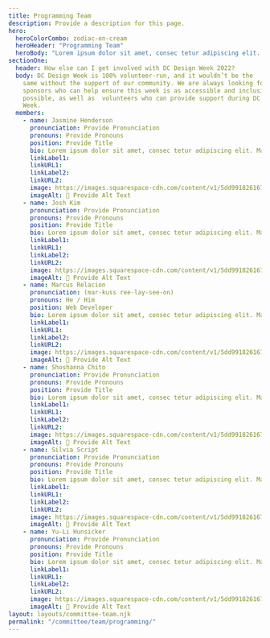 ```yaml
---
title: Programming Team
description: Provide a description for this page.
hero:
  heroColorCombo: zodiac-on-cream
  heroHeader: "Programming Team"
  heroBody: "Lorem ipsum dolor sit amet, consec tetur adipiscing elit. Vivamus et quam finibus, auctor arcu eu, consectetur erat. Mauris vitae arcu quis nunc varius."
sectionOne:
  header: How else can I get involved with DC Design Week 2022?
  body: DC Design Week is 100% volunteer-run, and it wouldn’t be the
    same without the support of our community. We are always looking for
    sponsors who can help ensure this week is as accessible and inclusive as
    possible, as well as  volunteers who can provide support during DC Design
    Week.
  members:
    - name: Jasmine Henderson
      pronunciation: Provide Pronunciation
      pronouns: Provide Pronouns
      position: Provide Title
      bio: Lorem ipsum dolor sit amet, consec tetur adipiscing elit. Mauris egestas nisi eu orci fringilla mattis eres no.
      linkLabel1:
      linkURL1:
      linkLabel2:
      linkURL2:
      image: https://images.squarespace-cdn.com/content/v1/5dd9918261672b4797dfe20b/1574723753614-TEDHKIR93OAAAV9JKR60/black-cat-loop-02.gif?format=2500w
      imageAlt: 🛑 Provide Alt Text
    - name: Josh Kim
      pronunciation: Provide Pronunciation
      pronouns: Provide Pronouns
      position: Provide Title
      bio: Lorem ipsum dolor sit amet, consec tetur adipiscing elit. Mauris egestas nisi eu orci fringilla mattis eres no.
      linkLabel1:
      linkURL1:
      linkLabel2:
      linkURL2:
      image: https://images.squarespace-cdn.com/content/v1/5dd9918261672b4797dfe20b/1574723753614-TEDHKIR93OAAAV9JKR60/black-cat-loop-02.gif?format=2500w
      imageAlt: 🛑 Provide Alt Text
    - name: Marcus Relacion
      pronunciation: (mar-kuss ree-lay-see-on)
      pronouns: He / Him
      position: Web Developer
      bio: Lorem ipsum dolor sit amet, consec tetur adipiscing elit. Mauris egestas nisi eu orci fringilla mattis eres no.
      linkLabel1:
      linkURL1:
      linkLabel2:
      linkURL2:
      image: https://images.squarespace-cdn.com/content/v1/5dd9918261672b4797dfe20b/1574723753614-TEDHKIR93OAAAV9JKR60/black-cat-loop-02.gif?format=2500w
      imageAlt: 🛑 Provide Alt Text
    - name: Shoshanna Chito
      pronunciation: Provide Pronunciation
      pronouns: Provide Pronouns
      position: Provide Title
      bio: Lorem ipsum dolor sit amet, consec tetur adipiscing elit. Mauris egestas nisi eu orci fringilla mattis eres no.
      linkLabel1:
      linkURL1:
      linkLabel2:
      linkURL2:
      image: https://images.squarespace-cdn.com/content/v1/5dd9918261672b4797dfe20b/1574723753614-TEDHKIR93OAAAV9JKR60/black-cat-loop-02.gif?format=2500w
      imageAlt: 🛑 Provide Alt Text
    - name: Silvia Script
      pronunciation: Provide Pronunciation
      pronouns: Provide Pronouns
      position: Provide Title
      bio: Lorem ipsum dolor sit amet, consec tetur adipiscing elit. Mauris egestas nisi eu orci fringilla mattis eres no.
      linkLabel1:
      linkURL1:
      linkLabel2:
      linkURL2:
      image: https://images.squarespace-cdn.com/content/v1/5dd9918261672b4797dfe20b/1574723753614-TEDHKIR93OAAAV9JKR60/black-cat-loop-02.gif?format=2500w
      imageAlt: 🛑 Provide Alt Text
    - name: Yu-Li Hunsicker
      pronunciation: Provide Pronunciation
      pronouns: Provide Pronouns
      position: Provide Title
      bio: Lorem ipsum dolor sit amet, consec tetur adipiscing elit. Mauris egestas nisi eu orci fringilla mattis eres no.
      linkLabel1:
      linkURL1:
      linkLabel2:
      linkURL2:
      image: https://images.squarespace-cdn.com/content/v1/5dd9918261672b4797dfe20b/1574723753614-TEDHKIR93OAAAV9JKR60/black-cat-loop-02.gif?format=2500w
      imageAlt: 🛑 Provide Alt Text
layout: layouts/committee-team.njk
permalink: "/committee/team/programming/"
---
```

